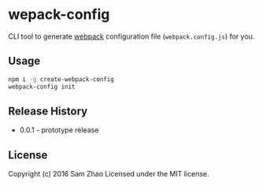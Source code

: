 # wepack-config

CLI tool to generate [webpack](https://github.com/webpack/webpack) configuration file (`webpack.config.js`) for you.

## Usage

```bash
npm i -g create-webpack-config
webpack-config init
```



## Release History
 - 0.0.1 - prototype release

## License

Copyright (c) 2016 Sam Zhao
Licensed under the MIT license.